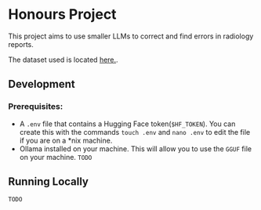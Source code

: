 # Honours Project

This project aims to use smaller LLMs to correct and find errors in radiology reports.

The dataset used is located [here.](https://huggingface.co/datasets/ibrahimhamamci/CT-RATE/tree/main/dataset/radiology_text_reports). 

## Development

### Prerequisites:

- A `.env` file that contains a Hugging Face token(`$HF_TOKEN`). You can create this with the commands `touch .env` and `nano .env` to edit the file if you are on a *nix machine. 
- Ollama installed on your machine. This will allow you to use the `GGUF` file on your machine. 
`TODO`

## Running Locally

`TODO`
